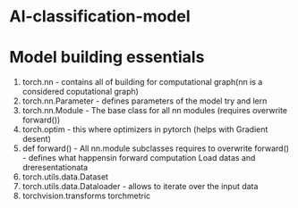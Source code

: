 # AI-classification-model 
# Model building essentials
1. torch.nn - contains all of building for computational graph(nn is a considered coputational graph)
2. torch.nn.Parameter - defines parameters of the model try and lern
3. torch.nn.Module - The base class for all nn modules (requires overwrite forward())
4. torch.optim - this where optimizers in pytorch (helps with Gradient desent)  
5. def forward() - All nn.module subclasses requires to overwrite forward() - defines what happensin forward computation
Load datas and dreresentationata
6. torch.utils.data.Dataset
7. torch.utils.data.Dataloader - allows to iterate over the input data
8. torchvision.transforms
 torchmetric
